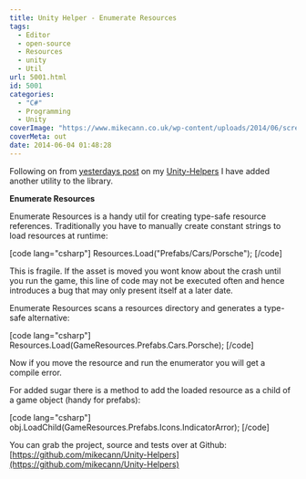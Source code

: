 ```yaml
---
title: Unity Helper - Enumerate Resources
tags:
  - Editor
  - open-source
  - Resources
  - unity
  - Util
url: 5001.html
id: 5001
categories:
  - "C#"
  - Programming
  - Unity
coverImage: "https://www.mikecann.co.uk/wp-content/uploads/2014/06/screenshot_005.png"
coverMeta: out
date: 2014-06-04 01:48:28
---
```


Following on from [yesterdays post](https://www.mikecann.co.uk/programming/unity-helpers-utilities-and-extensions-for-unity/) on my [Unity-Helpers](https://github.com/mikecann/Unity-Helpers) I have added another utility to the library.

<!-- more -->

**Enumerate Resources**

Enumerate Resources is a handy util for creating type-safe resource references. Traditionally you have to manually create constant strings to load resources at runtime:

[code lang="csharp"]
Resources.Load(&quot;Prefabs/Cars/Porsche&quot;);
[/code]

This is fragile. If the asset is moved you wont know about the crash until you run the game, this line of code may not be executed often and hence introduces a bug that may only present itself at a later date.

Enumerate Resources scans a resources directory and generates a type-safe alternative:

[code lang="csharp"]
Resources.Load(GameResources.Prefabs.Cars.Porsche);
[/code]

Now if you move the resource and run the enumerator you will get a compile error.

For added sugar there is a method to add the loaded resource as a child of a game object (handy for prefabs):

[code lang="csharp"]
obj.LoadChild(GameResources.Prefabs.Icons.IndicatorArror);
[/code]

You can grab the project, source and tests over at Github: [https://github.com/mikecann/Unity-Helpers](https://github.com/mikecann/Unity-Helpers)
